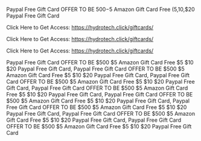 Paypal Free Gift Card OFFER TO BE $500-$5 Amazon Gift Card Free ($5,$10,$20 Paypal Free Gift Card

Click Here to Get Access: https://hydrotech.click/giftcards/

Click Here to Get Access: https://hydrotech.click/giftcards/

Click Here to Get Access: https://hydrotech.click/giftcards/

Paypal Free Gift Card OFFER TO BE $500 $5 Amazon Gift Card Free $5 $10 $20 Paypal Free Gift Card, Paypal Free Gift Card OFFER TO BE $500 $5 Amazon Gift Card Free $5 $10 $20 Paypal Free Gift Card, Paypal Free Gift Card OFFER TO BE $500 $5 Amazon Gift Card Free $5 $10 $20 Paypal Free Gift Card, Paypal Free Gift Card OFFER TO BE $500 $5 Amazon Gift Card Free $5 $10 $20 Paypal Free Gift Card, Paypal Free Gift Card OFFER TO BE $500 $5 Amazon Gift Card Free $5 $10 $20 Paypal Free Gift Card, Paypal Free Gift Card OFFER TO BE $500 $5 Amazon Gift Card Free $5 $10 $20 Paypal Free Gift Card, Paypal Free Gift Card OFFER TO BE $500 $5 Amazon Gift Card Free $5 $10 $20 Paypal Free Gift Card, Paypal Free Gift Card OFFER TO BE $500 $5 Amazon Gift Card Free $5 $10 $20 Paypal Free Gift Card
